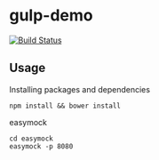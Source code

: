 gulp-demo
==========

[![Build Status](https://travis-ci.org/morinpic/nanika-gulp.svg?branch=master)](https://travis-ci.org/morinpic/nanika-gulp)

## Usage

Installing packages and dependencies
```
npm install && bower install
```

easymock
```
cd easymock
easymock -p 8080
```
